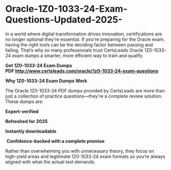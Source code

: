 # Oracle-1Z0-1033-24-Exam-Questions-Updated-2025-
<p>In a world where digital transformation drives innovation, certifications are no longer optional they&rsquo;re essential. If you&#39;re preparing for the Oracle exam, having the right tools can be the deciding factor between passing and failing. That&rsquo;s why so many professionals trust CertsLeads Oracle 1Z0-1033-24 exam dumps a smarter, more efficient way to train and qualify.</p> <p><strong>Get 1Z0-1033-24 Exam Dumps PDF&nbsp;<a href="http://www.certsleads.com/oracle/1z0-1033-24-exam-questions">http://www.certsleads.com/oracle/1z0-1033-24-exam-questions</a></strong></p> <p><strong>Why 1Z0-1033-24 Exam Dumps Work</strong></p> <p>The Oracle 1Z0-1033-24 PDF dumps provided by CertsLeads are more than just a collection of practice questions&mdash;they&#39;re a complete review solution. These dumps are:</p> <p><strong>Expert-verified</strong></p> <p><strong>Refreshed for 2025</strong></p> <p><strong>Instantly downloadable</strong></p> <p>&nbsp;<strong>Confidence-backed with a complete promise</strong></p> <p>Rather than overwhelming you with unnecessary theory, they focus on high-yield areas and legitimate 1Z0-1033-24 exam formats so you&rsquo;re always aligned with what the actual test demands.</p> <p>&nbsp;</p>

